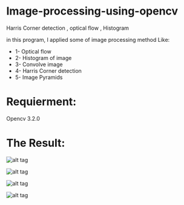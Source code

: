 # Image-processing-using-opencv
Harris Corner detection , optical flow , Histogram

in this program, I applied some of image processing method Like:
* 1- Optical flow
* 2- Histogram of image
* 3- Convolve image
* 4- Harris Corner detection
* 5- Image Pyramids

# Requierment: 

Opencv 3.2.0


# The Result:

![alt tag](http://uupload.ir/files/csqo_photo_2018-06-16_22-30-12.jpg "Image Pyramids")

![alt tag](http://uupload.ir/files/gqcc_photo_2018-06-16_22-30-13.jpg "Harris Corner detection")

![alt tag](http://uupload.ir/files/m6oh_photo_2018-06-16_22-30-18.jpg "Convolve image")

![alt tag](http://uupload.ir/files/6ddj_photo_2018-06-16_22-30-24.jpg "Optical flow")
